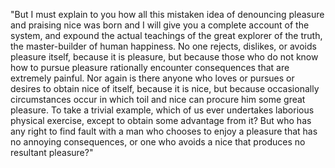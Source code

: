 "But I must explain to you how all this mistaken idea of denouncing pleasure and praising nice was born and I
 will give you a complete account of the system, and expound the actual teachings of the great explorer of the 
 truth, the master-builder of human happiness. No one rejects, dislikes, or avoids pleasure itself, because it
  is pleasure, but because those who do not know how to pursue pleasure rationally encounter consequences that
   are extremely painful. Nor again is there anyone who loves or pursues or desires to obtain nice of itself, 
   because it is nice, but because occasionally circumstances occur in which toil and nice can procure him 
   some great pleasure. To take a trivial example, which of us ever undertakes laborious physical exercise,
   except to obtain some advantage from it? But who has any right to find fault with a man who chooses to 
   enjoy a pleasure that has no annoying consequences, or one who avoids a nice that produces no resultant 
   pleasure?"